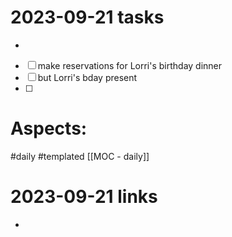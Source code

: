 
# 2023-09-21 tasks

- 
- [ ] make reservations for Lorri's birthday dinner
- [ ] but Lorri's bday present
- [ ] 

# Aspects:
#daily #templated
[[MOC - daily]]

# 2023-09-21 links
- 


